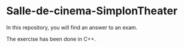 # Salle-de-cinema-SimplonTheater
In this repository, you will find an answer to an exam. 


The exercise has been done in C++.
